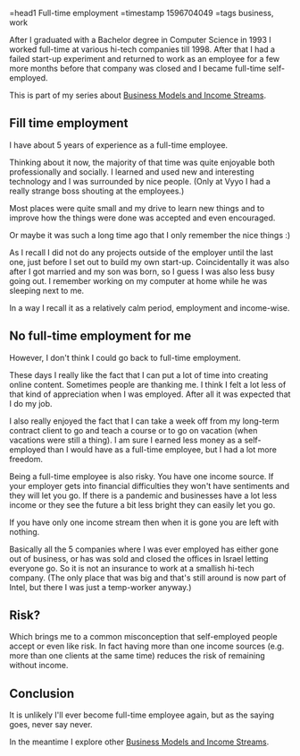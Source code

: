 =head1 Full-time employment
=timestamp 1596704049
=tags business, work



After I graduated with a Bachelor degree in Computer Science in 1993 I worked full-time at various hi-tech companies till 1998.
After that I had a failed start-up experiment and returned to work as an employee for a few more months before that
company was closed and I became full-time self-employed.

This is part of my series about <a href="/business-models.html">Business Models and Income Streams</a>.



<h2>Fill time employment</h2>

I have about 5 years of experience as a full-time employee.

Thinking about it now, the majority of that time was quite enjoyable both professionally
and socially. I learned and used new and interesting technology and I was surrounded by nice people.
(Only at Vyyo I had a really strange boss shouting at the employees.)

Most places were quite small and my drive to learn new things and
to improve how the things were done was accepted and even encouraged.

Or maybe it was such a long time ago that I only remember the nice things :)

As I recall I did not do any projects outside of the employer until the last one,
just before I set out to build my own start-up. Coincidentally it was also after I
got married and my son was born, so I guess I was also less busy going out.
I remember working on my computer at home while he was sleeping next to me.

In a way I recall it as a relatively calm period, employment and income-wise.

<h2>No full-time employment for me</h2>

However, I don't think I could go back to full-time employment.

These days I really like the fact that I can put a lot of time into creating online content.
Sometimes people are thanking me. I think I felt a lot less of that kind of appreciation when I was employed.
After all it was expected that I do my job.

I also really enjoyed the fact that I can take a week off from my long-term contract client to
go and teach a course or to go on vacation (when vacations were still a thing).
I am sure I earned less money as a self-employed than I would have as a full-time employee, but I had a lot more freedom.

Being a full-time employee is also risky. You have one income source. If your employer gets into
financial difficulties they won't have sentiments and they will let you go.
If there is a pandemic and businesses have a lot less income or they see the future a bit less bright
they can easily let you go.

If you have only one income stream then when it is gone you are left with nothing.

Basically all the 5 companies where I was ever employed has either gone out of business,
or has was sold and closed the offices in Israel letting everyone go. So it is not an insurance to
work at a smallish hi-tech company. (The only place that was big and that's still around is now part of Intel,
but there I was just a temp-worker anyway.)

<h2>Risk?</h2>

Which brings me to a common misconception that self-employed people accept or even like risk.
In fact having more than one income sources (e.g. more than one clients at the same time)
reduces the risk of remaining without income.


<h2>Conclusion</h2>

It is unlikely I'll ever become full-time employee again, but as the saying goes, never say never.

In the meantime I explore other <a href="/business-models.html">Business Models and Income Streams</a>.

